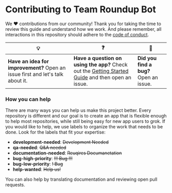 # Contributing to Team Roundup Bot

We :heart: contributions from our community! Thank you for taking the time to review this guide and understand how we work. And please remember, all interactions in this repository should adhere to the [code of conduct](code-of-conduct.md).

| :bulb: | :question: | :bug: |
| ------- | -------- | -------- |
| **Have an idea for improvement?** Open an issue first and let's talk about it. | **Have a question on using the app?** Check out the [Getting Started Guide](docs/getting-started.md) and then open an issue. | **Did you find a bug?** Open an issue. |

### How you can help

There are many ways you can help us make this project better. Every repository is different and our goal is to create an app that is flexible enough to help most repositories, while still being easy for new app users to grok. If you would like to help, we use labels to organize the work that needs to be done. Look for the labels that fit your expertise:

- **development-needed**: <del> Development Needed</del>
- **qa-needed**: <del>Q&A needed</del>
- **documentation-needed**: <del>Reuqires Documanetation</del>
- **bug-high-priority**: <del>!!! Bug !!!</del>
- **bug-low-priority**: <del>! Bug</del>
- **help-wanted**: <del>Help us!</del>

You can also help by translating documentation and reviewing open pull requests.

